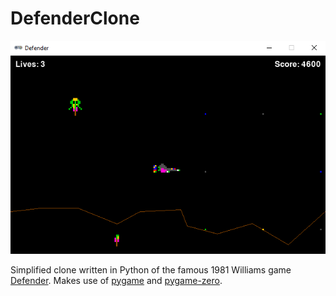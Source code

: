 # DefenderClone

![](screenshot.png)

Simplified clone written in Python of the famous 1981 Williams game [Defender](https://en.wikipedia.org/wiki/Defender_(1981_video_game)).
Makes use of [pygame](https://github.com/pygame/pygame) and [pygame-zero](https://pygame-zero.readthedocs.io/en/stable/index.html#).
